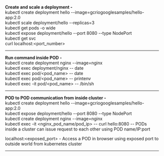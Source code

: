 **Create and scale a deployment -**  
kubectl create deployment hello --image=gcriogooglesamples/hello-app:2.0  
kubectl scale deployment/hello --replicas=3  
kubectl get pods -o wide  
kubectl expose deployment/hello --port 8080 --type NodePort  
kubectl get svc  
curl localhost:<port_number>  

--- 

**Run command inside POD -**  
kubectl create deployment nginx --image=nginx  
kubectl exec deployment/nginx -- date  
kubectl exec pod/<pod_name> -- date  
kubectl exec pod/<pod_name> -- printenv  
kubectl exec -it pod/<pod_name> -- /bin/sh  

---  
  
**POD to POD communication from inside cluster -**  
kubectl create deployment hello --image=gcriogooglesamples/hello-app:2.0  
kubectl expose deployment/hello --port 8080 --type NodePort  
kubectl create deployment nginx --image=nginx  
kubectl exec -it <nginx_pod_name/pod_ip> -- curl hello:8080 -- PODs inside a cluster can issue request to each other using POD name/IP:port  

localhost:<exposed_port> - Access a POD in browser using exposed port to outside world from kubernetes cluster  

---
